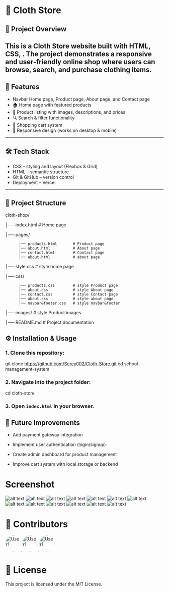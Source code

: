 # 👕 Cloth Store
## 📌 Project Overview

 This is a Cloth Store website built with HTML, CSS, . The project demonstrates a responsive and user-friendly online shop where users can browse, search, and purchase clothing items.
---

## 🚀 Features
- Navbar Home page, Product page, About page, and Contact page
- 🏠 Home  page with featured products
- 👗 Product listing with images, descriptions, and prices
- 🔍 Search & filter functionality
- 🛒 Shopping cart system
- 📱 Responsive design (works on desktop & mobile)

---

## 🛠 Tech Stack

- CSS – styling and layout (Flexbox & Grid)
- HTML – semantic structure
- Git & GitHub – version control
- Deployment – Vercel
---

## 📂 Project Structure

 cloth-shop/

│── index.html                    # Home page

│── pages/

          │── products.html       # Product page
          │── about.html          # About page
          │── contact.html        # Contact page
          │── about.html          # about page

│── style.css                     # style home page

│── css/  

          │── products.css        # style Product page
          │── about.css           # style About page
          │── contact.css         # style Contact page
          │── about.css           # style about page
          │── navbar&footer.css   # style navbar&footer

│── images/                       # style Product images

│── README.md                     # Project documentation

## ⚙️ Installation & Usage

### 1. Clone this repository:

git clone https://github.com/Serey002/Cloth-Store.git
cd school-management-system
### 2. Navigate into the project folder:

cd cloth-store

### 3. Open `index.html` in your browser.

## 🌟 Future Improvements
- Add payment gateway integration

- Implement user authentication (login/signup)

- Create admin dashboard for product management

- Improve cart system with local storage or backend

# Screenshot
![alt text](./images/home-page.png)
![alt text](./images/home-page2.png)
![alt text](./images/home-page3.png)
![alt text](./images/product-page.png)
![alt text](./images/product-page2.png)
![alt text](./images/about-page.png)
![alt text](./images/about-page2.png)
![alt text](./images/about-page3.png)
![alt text](./images/about-page4.png)
![alt text](./images/contact1.png)
![alt text](./images/contact3.png)
![alt text](./images/contact4.png)
![alt text](./images/footer.png)



# 👥 Contributors

  <a href="https://github.com/Serey002">
    <img src="./images/profile.png" width="50" 
    style="border-radius: 50%;" alt="User1"/>
  </a>


  <a href="https://github.com/Ranit170805">
    <img src="./images/profile2.png" width="50" 
    style="border-radius: 50%;" alt="User1"/>
  </a>

  <a href="https://github.com/seyha203">
    <img src="./images/profile3.png" width="50" 
    style="border-radius: 50%;" alt="User1"/>
  </a>

# 📄 License

This project is licensed under the MIT License.

